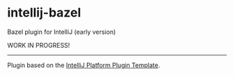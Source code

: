 # intellij-bazel

<!-- Plugin description -->
Bazel plugin for IntelliJ (early version)

WORK IN PROGRESS!
<!-- Plugin description end -->

---
Plugin based on the [IntelliJ Platform Plugin Template][template].

[template]: https://github.com/JetBrains/intellij-platform-plugin-template

